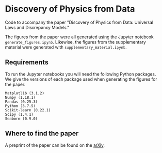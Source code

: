 # Discovery of Physics from Data
Code to accompany the paper "Discovery of Physics from Data: Universal Laws and Discrepancy Models."

The figures from the paper were all generated using the Jupyter notebook `generate_figures.ipynb`. Likewise, the figures from the supplementary material were generated with `supplementary_material.ipynb`.

## Requirements
To run the Jupyter notebooks you will need the following Python packages. We give the versions of each package used when generating the figures for the paper.

```
Matplotlib (3.1.2)
Numpy (1.18.1)
Pandas (0.25.3)
Python (3.7.5)
Scikit-learn (0.22.1)
Scipy (1.4.1)
Seaborn (0.9.0)
```

## Where to find the paper
A preprint of the paper can be found on the [arXiv](https://arxiv.org/abs/1906.07906).